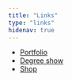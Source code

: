 ```yaml
---
title: "Links"
type: "links"
hidenav: true
---
```


- [Portfolio](https://vickyhughes.co.uk)
- [Degree show](https://graduateshowcase.arts.ac.uk/projects/1428/cover)
- [Shop](https://www.etsy.com/uk/shop/vickyhughesillo)
